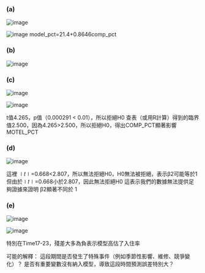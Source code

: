 ### (a)

![image](https://github.com/user-attachments/assets/6e3510af-55df-46d4-8ec2-aec651efee60)

![image](https://github.com/user-attachments/assets/2ab853dd-2549-474f-bd22-697c4c86f0f1)
model_pct=21.4+0.8646comp_pct

### (b)

![image](https://github.com/user-attachments/assets/5bfeac26-233b-4532-aeb4-19408982783e)


### (c)

![image](https://github.com/user-attachments/assets/645cf7dc-404d-4f28-95e9-e79adb005a66)

![image](https://github.com/user-attachments/assets/8bf50abf-bd24-4167-9f2c-2203a0020f36)

t值4.265，p值（0.000291 < 0.01），所以拒絕H0
查表（或用R計算）得到的臨界值2.500，因為4.265>2.500，所以拒絕H0，得出COMP_PCT顯著影響MOTEL_PCT


### (d)

![image](https://github.com/user-attachments/assets/ba7aee87-343f-48c4-afe0-8ccae49d4e9a)

這裡 
∣𝑡∣=0.668<2.807，所以無法拒絕H0，H0無法被拒絕，表示β2可能等於1
但由於∣𝑡∣=0.668小於2.807，因此無法拒絕H0
這表示我們的數據無法提供足夠證據來證明 β2顯著不同於 1



### (e)

![image](https://github.com/user-attachments/assets/1d47e74a-3166-4b8e-b44e-3c0b9b7c5ca0)

​![image](https://github.com/user-attachments/assets/0d025352-b842-440f-8aa3-7c59860a3efd)

特別在Time17-23，殘差大多為負表示模型高估了入住率

可能的解釋：
這段期間是否發生了特殊事件（例如季節性影響、維修、競爭變化）？
是否有重要變數沒有納入模型，導致這段時間預測誤差特別大？
​








​
